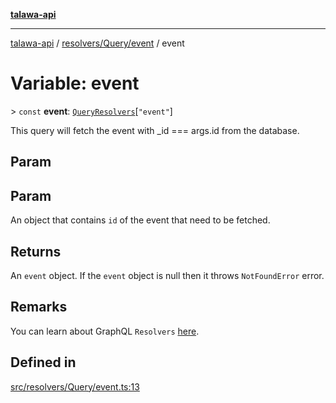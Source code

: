 [**talawa-api**](../../../../README.md)

***

[talawa-api](../../../../modules.md) / [resolvers/Query/event](../README.md) / event

# Variable: event

\> `const` **event**: [`QueryResolvers`](../../../../types/generatedGraphQLTypes/type-aliases/QueryResolvers.md)\[`"event"`\]

This query will fetch the event with _id === args.id from the database.

## Param

## Param

An object that contains `id` of the event that need to be fetched.

## Returns

An `event` object. If the `event` object is null then it throws `NotFoundError` error.

## Remarks

You can learn about GraphQL `Resolvers`
[here](https://www.apollographql.com/docs/apollo-server/data/resolvers/).

## Defined in

[src/resolvers/Query/event.ts:13](https://github.com/PalisadoesFoundation/talawa-api/blob/3a5276aff43f5de4f7fab3ec9683a420dcdc7a06/src/resolvers/Query/event.ts#L13)
